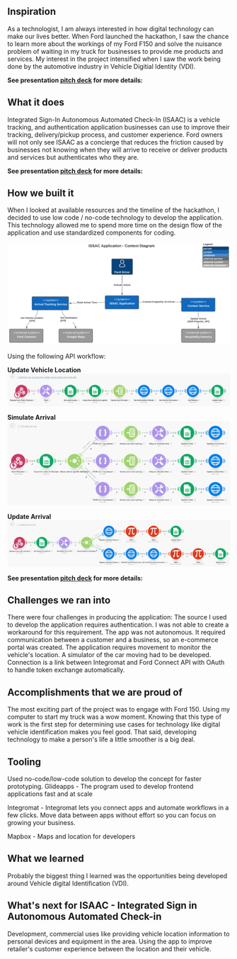 ## Inspiration
As a technologist, I am always interested in how digital technology can make our lives better. When Ford launched the hackathon, I saw the chance to learn more about the workings of my Ford F150 and solve the nuisance problem of waiting in my truck for businesses to provide me products and services.  My interest in the project intensified when I saw the work being done by the automotive industry in Vehicle Digitial Identity (VDI).

**See presentation [pitch deck](https://www.canva.com/design/DAENDCUXG08/kVDJERwxNIup3UGdIS2OiA/view?utm_content=DAENDCUXG08&utm_campaign=designshare&utm_medium=link&utm_source=sharebutton) for more details:** 

## What it does
Integrated Sign-In Autonomous Automated Check-In (ISAAC) is a vehicle tracking, and authentication application businesses can use to improve their tracking, delivery/pickup process, and customer experience. Ford owners will not only see ISAAC as a concierge that reduces the friction caused by businesses not knowing when they will arrive to receive or deliver products and services but authenticates who they are. 

**See presentation [pitch deck](https://www.canva.com/design/DAENDCUXG08/kVDJERwxNIup3UGdIS2OiA/view?utm_content=DAENDCUXG08&utm_campaign=designshare&utm_medium=link&utm_source=sharebutton) for more details:** 

## How we built it
When I looked at available resources and the timeline of the hackathon, I decided to use low code / no-code technology to develop the application.  This technology allowed me to spend more time on the design flow of the application and use standardized components for coding.
 
 ![Context Diagram](https://github.com/canedy/Ford-Smart-Vehicle-Connectivty-Challenge/blob/main/ISSAC%20Application%20-%20Context%20Diagram.PNG)
 
 Using the following API workflow:
 
 **Update Vehicle Location**
 ![Context Diagram](https://github.com/canedy/Ford-Smart-Vehicle-Connectivty-Challenge/blob/main/Update%20vehicle%20location%20and%20meta%20data.PNG)
 
 **Simulate Arrival**
 ![Context Diagram](https://github.com/canedy/Ford-Smart-Vehicle-Connectivty-Challenge/blob/main/Simulate%20Arrival.PNG)
 
 **Update Arrival**
 ![Context Diagram](https://github.com/canedy/Ford-Smart-Vehicle-Connectivty-Challenge/blob/main/Update%20Arrival%20Time.PNG)
 
 
**See presentation [pitch deck](https://www.canva.com/design/DAENDCUXG08/kVDJERwxNIup3UGdIS2OiA/view?utm_content=DAENDCUXG08&utm_campaign=designshare&utm_medium=link&utm_source=sharebutton) for more details:** 

## Challenges we ran into
There were four challenges in producing the application:
The source I used to develop the application requires authentication. I was not able to create a workaround for this requirement.
The app was not autonomous. It required communication between a customer and a business, so an e-commerce portal was created. 
The application requires movement to monitor the vehicle's location.   A simulator of the car moving had to be developed.
Connection is a link between Integromat and Ford Connect API with OAuth to handle token exchange automatically.

 ## Accomplishments that we are proud of
The most exciting part of the project was to engage with Ford 150. Using my computer to start my truck was a wow moment. Knowing that this type of work is the first step for determining use cases for technology like digital vehicle identification makes you feel good. That said, developing technology to make a person's life a little smoother is a big deal.

## Tooling
Used no-code/low-code solution to develop the concept for faster prototyping. 
Glideapps - The program used to develop frontend applications fast and at scale

Integromat - Integromat lets you connect apps and automate workflows in a few clicks. Move data between apps without effort so you can focus on growing your business.

Mapbox - Maps and location for developers

## What we learned
 Probably the biggest thing I learned was the opportunities being developed around Vehicle digital Identification (VDI).

## What's next for ISAAC - Integrated Sign in Autonomous Automated Check-in
Development, commercial uses like providing vehicle location information to personal devices and equipment in the area. Using the app to improve retailer's customer experience between the location and their vehicle.
